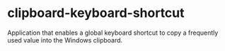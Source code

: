 # clipboard-keyboard-shortcut
Application that enables a global keyboard shortcut to copy a frequently used value into the Windows clipboard.

